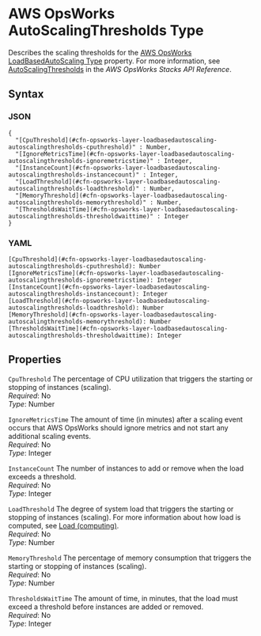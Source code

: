 # AWS OpsWorks AutoScalingThresholds Type<a name="aws-properties-opsworks-layer-loadbasedautoscaling-autoscalingthresholds"></a>

Describes the scaling thresholds for the [AWS OpsWorks LoadBasedAutoScaling Type](aws-properties-opsworks-layer-loadbasedautoscaling.md) property\. For more information, see [AutoScalingThresholds](https://docs.aws.amazon.com/opsworks/latest/APIReference/API_AutoScalingThresholds.html) in the *AWS OpsWorks Stacks API Reference*\.

## Syntax<a name="w4ab1c21c10d168c29c17b5"></a>

### JSON<a name="aws-properties-opsworks-layer-loadbasedautoscaling-autoscalingthresholds-syntax.json"></a>

```
{
  "[CpuThreshold](#cfn-opsworks-layer-loadbasedautoscaling-autoscalingthresholds-cputhreshold)" : Number,
  "[IgnoreMetricsTime](#cfn-opsworks-layer-loadbasedautoscaling-autoscalingthresholds-ignoremetricstime)" : Integer,
  "[InstanceCount](#cfn-opsworks-layer-loadbasedautoscaling-autoscalingthresholds-instancecount)" : Integer,
  "[LoadThreshold](#cfn-opsworks-layer-loadbasedautoscaling-autoscalingthresholds-loadthreshold)" : Number,
  "[MemoryThreshold](#cfn-opsworks-layer-loadbasedautoscaling-autoscalingthresholds-memorythreshold)" : Number,
  "[ThresholdsWaitTime](#cfn-opsworks-layer-loadbasedautoscaling-autoscalingthresholds-thresholdwaittime)" : Integer
}
```

### YAML<a name="aws-properties-opsworks-layer-loadbasedautoscaling-autoscalingthresholds-syntax.yaml"></a>

```
[CpuThreshold](#cfn-opsworks-layer-loadbasedautoscaling-autoscalingthresholds-cputhreshold): Number
[IgnoreMetricsTime](#cfn-opsworks-layer-loadbasedautoscaling-autoscalingthresholds-ignoremetricstime): Integer
[InstanceCount](#cfn-opsworks-layer-loadbasedautoscaling-autoscalingthresholds-instancecount): Integer
[LoadThreshold](#cfn-opsworks-layer-loadbasedautoscaling-autoscalingthresholds-loadthreshold): Number
[MemoryThreshold](#cfn-opsworks-layer-loadbasedautoscaling-autoscalingthresholds-memorythreshold): Number
[ThresholdsWaitTime](#cfn-opsworks-layer-loadbasedautoscaling-autoscalingthresholds-thresholdwaittime): Integer
```

## Properties<a name="w4ab1c21c10d168c29c17b7"></a>

`CpuThreshold`  <a name="cfn-opsworks-layer-loadbasedautoscaling-autoscalingthresholds-cputhreshold"></a>
The percentage of CPU utilization that triggers the starting or stopping of instances \(scaling\)\.  
*Required*: No  
*Type*: Number

`IgnoreMetricsTime`  <a name="cfn-opsworks-layer-loadbasedautoscaling-autoscalingthresholds-ignoremetricstime"></a>
The amount of time \(in minutes\) after a scaling event occurs that AWS OpsWorks should ignore metrics and not start any additional scaling events\.  
*Required*: No  
*Type*: Integer

`InstanceCount`  <a name="cfn-opsworks-layer-loadbasedautoscaling-autoscalingthresholds-instancecount"></a>
The number of instances to add or remove when the load exceeds a threshold\.  
*Required*: No  
*Type*: Integer

`LoadThreshold`  <a name="cfn-opsworks-layer-loadbasedautoscaling-autoscalingthresholds-loadthreshold"></a>
The degree of system load that triggers the starting or stopping of instances \(scaling\)\. For more information about how load is computed, see [Load \(computing\)](http://en.wikipedia.org/wiki/Load_%28computing%29)\.  
*Required*: No  
*Type*: Number

`MemoryThreshold`  <a name="cfn-opsworks-layer-loadbasedautoscaling-autoscalingthresholds-memorythreshold"></a>
The percentage of memory consumption that triggers the starting or stopping of instances \(scaling\)\.  
*Required*: No  
*Type*: Number

`ThresholdsWaitTime`  <a name="cfn-opsworks-layer-loadbasedautoscaling-autoscalingthresholds-thresholdwaittime"></a>
The amount of time, in minutes, that the load must exceed a threshold before instances are added or removed\.  
*Required*: No  
*Type*: Integer